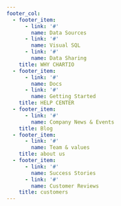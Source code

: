 ```yaml
---
footer_col:
  - footer_item:
      - link: '#'
        name: Data Sources
      - link: '#'
        name: Visual SQL
      - link: '#'
        name: Data Sharing
    title: WHY CHARTIO
  - footer_item:
      - link: '#'
        name: Docs
      - link: '#'
        name: Getting Started
    title: HELP CENTER
  - footer_item:
      - link: '#'
        name: Company News & Events
    title: Blog
  - footer_item:
      - link: '#'
        name: Team & values
    title: about us
  - footer_item:
      - link: '#'
        name: Success Stories
      - link: '#'
        name: Customer Reviews
    title: customers
---
```


